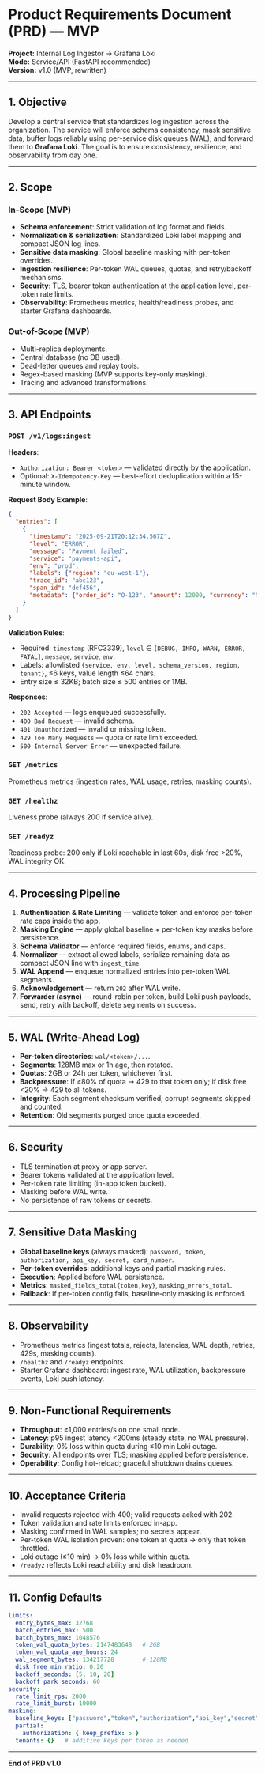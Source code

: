 # Product Requirements Document (PRD) — MVP

**Project:** Internal Log Ingestor → Grafana Loki  
**Mode:** Service/API (FastAPI recommended)  
**Version:** v1.0 (MVP, rewritten)

---

## 1. Objective

Develop a central service that standardizes log ingestion across the organization. The service will enforce schema consistency, mask sensitive data, buffer logs reliably using per-service disk queues (WAL), and forward them to **Grafana Loki**. The goal is to ensure consistency, resilience, and observability from day one.

---

## 2. Scope

### In-Scope (MVP)

- **Schema enforcement**: Strict validation of log format and fields.
- **Normalization & serialization**: Standardized Loki label mapping and compact JSON log lines.
- **Sensitive data masking**: Global baseline masking with per-token overrides.
- **Ingestion resilience**: Per-token WAL queues, quotas, and retry/backoff mechanisms.
- **Security**: TLS, bearer token authentication at the application level, per-token rate limits.
- **Observability**: Prometheus metrics, health/readiness probes, and starter Grafana dashboards.

### Out-of-Scope (MVP)

- Multi-replica deployments.
- Central database (no DB used).
- Dead-letter queues and replay tools.
- Regex-based masking (MVP supports key-only masking).
- Tracing and advanced transformations.

---

## 3. API Endpoints

### `POST /v1/logs:ingest`

**Headers**:

- `Authorization: Bearer <token>` — validated directly by the application.
- Optional: `X-Idempotency-Key` — best-effort deduplication within a 15-minute window.

**Request Body Example**:

```json
{
  "entries": [
    {
      "timestamp": "2025-09-21T20:12:34.567Z",
      "level": "ERROR",
      "message": "Payment failed",
      "service": "payments-api",
      "env": "prod",
      "labels": {"region": "eu-west-1"},
      "trace_id": "abc123",
      "span_id": "def456",
      "metadata": {"order_id": "O-123", "amount": 12000, "currency": "NGN"}
    }
  ]
}
```

**Validation Rules**:

- Required: `timestamp` (RFC3339), `level` ∈ `[DEBUG, INFO, WARN, ERROR, FATAL]`, `message`, `service`, `env`.
- Labels: allowlisted `{service, env, level, schema_version, region, tenant}`, ≤6 keys, value length ≤64 chars.
- Entry size ≤ 32KB; batch size ≤ 500 entries or 1MB.

**Responses**:

- `202 Accepted` — logs enqueued successfully.
- `400 Bad Request` — invalid schema.
- `401 Unauthorized` — invalid or missing token.
- `429 Too Many Requests` — quota or rate limit exceeded.
- `500 Internal Server Error` — unexpected failure.

### `GET /metrics`

Prometheus metrics (ingestion rates, WAL usage, retries, masking counts).

### `GET /healthz`

Liveness probe (always 200 if service alive).

### `GET /readyz`

Readiness probe: 200 only if Loki reachable in last 60s, disk free >20%, WAL integrity OK.

---

## 4. Processing Pipeline

1. **Authentication & Rate Limiting** — validate token and enforce per-token rate caps inside the app.
2. **Masking Engine** — apply global baseline + per-token key masks before persistence.
3. **Schema Validator** — enforce required fields, enums, and caps.
4. **Normalizer** — extract allowed labels, serialize remaining data as compact JSON line with `ingest_time`.
5. **WAL Append** — enqueue normalized entries into per-token WAL segments.
6. **Acknowledgement** — return `202` after WAL write.
7. **Forwarder (async)** — round-robin per token, build Loki push payloads, send, retry with backoff, delete segments on success.

---

## 5. WAL (Write-Ahead Log)

- **Per-token directories**: `wal/<token>/...`.
- **Segments**: 128MB max or 1h age, then rotated.
- **Quotas**: 2GB or 24h per token, whichever first.
- **Backpressure**: If ≥80% of quota → 429 to that token only; if disk free <20% → 429 to all tokens.
- **Integrity**: Each segment checksum verified; corrupt segments skipped and counted.
- **Retention**: Old segments purged once quota exceeded.

---

## 6. Security

- TLS termination at proxy or app server.
- Bearer tokens validated at the application level.
- Per-token rate limiting (in-app token bucket).
- Masking before WAL write.
- No persistence of raw tokens or secrets.

---

## 7. Sensitive Data Masking

- **Global baseline keys** (always masked): `password, token, authorization, api_key, secret, card_number`.
- **Per-token overrides**: additional keys and partial masking rules.
- **Execution**: Applied before WAL persistence.
- **Metrics**: `masked_fields_total{token,key}`, `masking_errors_total`.
- **Fallback**: If per-token config fails, baseline-only masking is enforced.

---

## 8. Observability

- Prometheus metrics (ingest totals, rejects, latencies, WAL depth, retries, 429s, masking counts).
- `/healthz` and `/readyz` endpoints.
- Starter Grafana dashboard: ingest rate, WAL utilization, backpressure events, Loki push latency.

---

## 9. Non-Functional Requirements

- **Throughput**: ≥1,000 entries/s on one small node.
- **Latency**: p95 ingest latency <200ms (steady state, no WAL pressure).
- **Durability**: 0% loss within quota during ≤10 min Loki outage.
- **Security**: All endpoints over TLS; masking applied before persistence.
- **Operability**: Config hot-reload; graceful shutdown drains queues.

---

## 10. Acceptance Criteria

- Invalid requests rejected with 400; valid requests acked with 202.
- Token validation and rate limits enforced in-app.
- Masking confirmed in WAL samples; no secrets appear.
- Per-token WAL isolation proven: one token at quota → only that token throttled.
- Loki outage (≤10 min) → 0% loss while within quota.
- `/readyz` reflects Loki reachability and disk headroom.

---

## 11. Config Defaults

```yaml
limits:
  entry_bytes_max: 32768
  batch_entries_max: 500
  batch_bytes_max: 1048576
  token_wal_quota_bytes: 2147483648   # 2GB
  token_wal_quota_age_hours: 24
  wal_segment_bytes: 134217728        # 128MB
  disk_free_min_ratio: 0.20
  backoff_seconds: [5, 10, 20]
  backoff_park_seconds: 60
security:
  rate_limit_rps: 2000
  rate_limit_burst: 10000
masking:
  baseline_keys: ["password","token","authorization","api_key","secret","card_number"]
  partial:
    authorization: { keep_prefix: 5 }
  tenants: {}   # additive keys per token as needed
```

---

**End of PRD v1.0**

